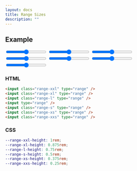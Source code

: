 ```yaml
---
layout: docs
title: Range Sizes
description: ""
---
```


## Example

<form>
  <input class="range-xxl" type="range" min="0" max="100" />
  <input class="range-xl" type="range" min="0" max="100" />
  <input class="range-l" type="range" min="0" max="100" />
  <input type="range" min="0" max="100" />
  <input class="range-s" type="range" min="0" max="100" />
  <input class="range-xs" type="range" min="0" max="100" />
  <input class="range-xxs" type="range" min="0" max="100" />
</form>

### HTML

```html
<input class="range-xxl" type="range" />
<input class="range-xl" type="range" />
<input class="range-l" type="range" />
<input type="range" />
<input class="range-s" type="range" />
<input class="range-xs" type="range" />
<input class="range-xxs" type="range" />
```

### CSS

```scss
--range-xxl-height: 1rem;
--range-xl-height: 0.875rem;
--range-l-height: 0.75rem;
--range-s-height: 0.5rem;
--range-xs-height: 0.375rem;
--range-xxs-height: 0.25rem;
```
